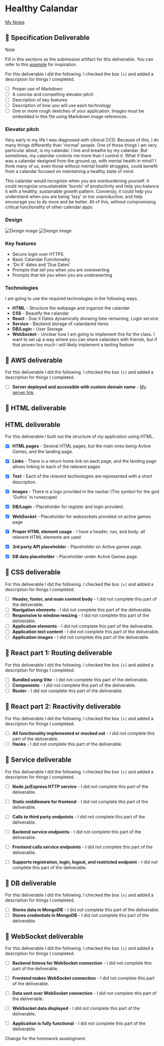 # Healthy Calandar

[My Notes](notes.md)



## 🚀 Specification Deliverable

> [!NOTE]
>  Fill in this sections as the submission artifact for this deliverable. You can refer to this [example](https://github.com/webprogramming260/startup-example/blob/main/README.md) for inspiration.

For this deliverable I did the following. I checked the box `[x]` and added a description for things I completed.

- [ ] Proper use of Markdown
- [ ] A concise and compelling elevator pitch
- [ ] Description of key features
- [ ] Description of how you will use each technology
- [ ] One or more rough sketches of your application. Images must be embedded in this file using Markdown image references.

### Elevator pitch

Very early in my life I was diagnosed with clinical OCD. Because of this, I do many things differently than 'normal' people. One of those things I am very particular about, is my calandar. I live and breathe by my calandar. But sometimes, my calandar controls me more than I control it. What if there was a calandar designed from the ground up, with mental health in mind? I think many of us, even those without mental health struggles, could benefit from a calandar focused on maintaining a healthy state of mind.

This calandar would recognize when you are overburdening yourself. It could recognize unsustainable 'bursts' of productivity and help you balance it with a healthy, sustainable growth pattern. Conversly, it could help you understand when you are being 'lazy' or too unproductive, and help encourage you to do more and be better. All of this, without compromising critical functionality of other calendar apps. 

### Design

![Design image](ConceptPhoto1.png)
![Design image](ConceptPhoto2.png)


### Key features

- Secure login over HTTPS
- Basic Calandar Functionality
- 'Do It' dates and 'Due Dates'
- Prompts that tell you when you are overexerting
- Prompts that tell you when you are underexerting


### Technologies

I am going to use the required technologies in the following ways.

- **HTML** - Structure the webpage and organize the calandar
- **CSS** - Beautify the calandar
- **React** - Due it Dates dynamically showing time remaining, Login service
- **Service** - Backend storage of calandared items
- **DB/Login** - User Storage
- **WebSocket** - Unclear how I am going to implement this for the class. I want to set up a way where you can share calandars with friends, but if that proves too much i will likely implement a texting feature

## 🚀 AWS deliverable

For this deliverable I did the following. I checked the box `[x]` and added a description for things I completed.

- [ ] **Server deployed and accessible with custom domain name** - [My server link](https://yourdomainnamehere.click).

## 🚀 HTML deliverable

## HTML deliverable

For this deliverable I built out the structure of my application using HTML.

- [x] **HTML pages** - Several HTML pages, but the main ones being Active Games, and the landing page.
- [x] **Links** - There is a return home link on each page, and the landing page allows linking to each of the relevent pages
- [x] **Text** - Each of the relevent technologies are represented with a short description.
- [x] **Images** - There is a logo provided in the navbar (The symbol for the god 'Guthix' in runescape)
- [x] **DB/Login** - Placeholder for register and login provided.
- [x] **WebSocket** - Placeholder for websockets provided on active games page

- [x] **Proper HTML element usage** - I have a header, nav, and body. all relevent HTML elements are used
- [x] **3rd party API placeholder** - Placeholder on Active games page.
- [x] **DB data placeholder** - Placeholder under Active Games page.

## 🚀 CSS deliverable

For this deliverable I did the following. I checked the box `[x]` and added a description for things I completed.

- [ ] **Header, footer, and main content body** - I did not complete this part of the deliverable.
- [ ] **Navigation elements** - I did not complete this part of the deliverable.
- [ ] **Responsive to window resizing** - I did not complete this part of the deliverable.
- [ ] **Application elements** - I did not complete this part of the deliverable.
- [ ] **Application text content** - I did not complete this part of the deliverable.
- [ ] **Application images** - I did not complete this part of the deliverable.

## 🚀 React part 1: Routing deliverable

For this deliverable I did the following. I checked the box `[x]` and added a description for things I completed.

- [ ] **Bundled using Vite** - I did not complete this part of the deliverable.
- [ ] **Components** - I did not complete this part of the deliverable.
- [ ] **Router** - I did not complete this part of the deliverable.

## 🚀 React part 2: Reactivity deliverable

For this deliverable I did the following. I checked the box `[x]` and added a description for things I completed.

- [ ] **All functionality implemented or mocked out** - I did not complete this part of the deliverable.
- [ ] **Hooks** - I did not complete this part of the deliverable.

## 🚀 Service deliverable

For this deliverable I did the following. I checked the box `[x]` and added a description for things I completed.

- [ ] **Node.js/Express HTTP service** - I did not complete this part of the deliverable.
- [ ] **Static middleware for frontend** - I did not complete this part of the deliverable.
- [ ] **Calls to third party endpoints** - I did not complete this part of the deliverable.
- [ ] **Backend service endpoints** - I did not complete this part of the deliverable.
- [ ] **Frontend calls service endpoints** - I did not complete this part of the deliverable.
- [ ] **Supports registration, login, logout, and restricted endpoint** - I did not complete this part of the deliverable.


## 🚀 DB deliverable

For this deliverable I did the following. I checked the box `[x]` and added a description for things I completed.

- [ ] **Stores data in MongoDB** - I did not complete this part of the deliverable.
- [ ] **Stores credentials in MongoDB** - I did not complete this part of the deliverable.

## 🚀 WebSocket deliverable

For this deliverable I did the following. I checked the box `[x]` and added a description for things I completed.

- [ ] **Backend listens for WebSocket connection** - I did not complete this part of the deliverable.
- [ ] **Frontend makes WebSocket connection** - I did not complete this part of the deliverable.
- [ ] **Data sent over WebSocket connection** - I did not complete this part of the deliverable.
- [ ] **WebSocket data displayed** - I did not complete this part of the deliverable.
- [ ] **Application is fully functional** - I did not complete this part of the deliverable.




Change for the homework assaingment.
